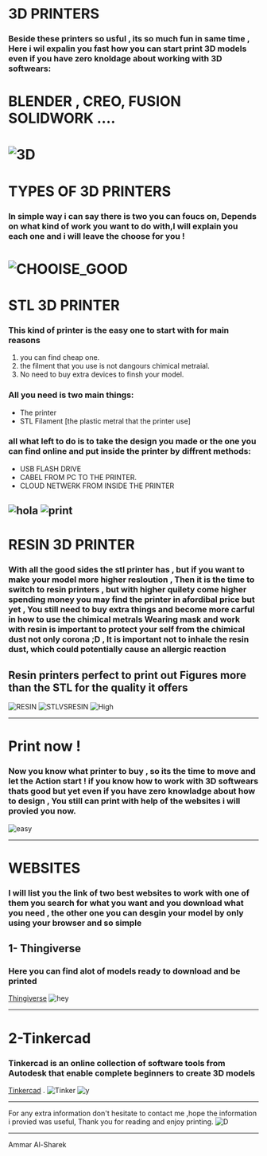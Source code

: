# 3D PRINTERS 
### Beside these printers so usful , its so much fun in same time , Here i wil expalin you fast how you can start print 3D models even if you have zero knoldage about working with 3D softwears:
**BLENDER** , **CREO**,
 **FUSION**                 **SOLIDWORK** ....
=======
![3D](https://media2.giphy.com/media/109c5SBdiBJUju/giphy.gif?cid=ecf05e47wbk7cn2croqvxqkku9idpmhjyoexnygkut2qd9gv&rid=giphy.gif&ct=g)
============
# TYPES OF 3D PRINTERS
### In simple way i can say there is two you can foucs on, Depends on what kind of work you want to do with,I will explain you each one and i will leave the choose for you !
![CHOOISE_GOOD](https://media3.giphy.com/media/xl3Biy7X0kRlzlQBx4/giphy.gif?cid=ecf05e47xsuvbp325bjy0bi311hwovn8gvyazv1cdbz9tca4&rid=giphy.gif&ct=g)
====
# STL 3D PRINTER 
### This kind of printer is the easy one to start with for main reasons
1. you can find cheap one.
2. the filment that you use is not dangours chimical metraial. 
3. No need to buy extra devices to finsh your model.
### All you need is two main things:
* The printer 
* STL Filament [the plastic metral that the printer use]
### all what left to do is to take the design you made or the one you can find online and put inside the printer by diffrent methods:
* USB FLASH DRIVE
* CABEL FROM PC TO THE PRINTER.
* CLOUD NETWERK FROM INSIDE THE PRINTER 

![hola](https://media1.giphy.com/media/YVNrD4IT1yJh6hRWcf/giphy.gif?cid=ecf05e47l4dwto1raim0mmbabg4yrh3691t92usyrirl85wo&rid=giphy.gif&ct=g)
![print](https://media2.giphy.com/media/1vZfV4JewI8vhwLHcd/giphy.gif?cid=ecf05e47bdc48c665uvbo6qy2nx9vfe6arwxrfne41mb8as2&rid=giphy.gif&ct=g)
---
# RESIN 3D PRINTER
### With all the good sides the stl printer has , but if you want to make your model more higher resloution , Then it is the time to switch to resin printers , but with higher quilety come higher spending money you may find the printer in afordibal price but yet , You still need to buy extra things and become more carful in how to use the chimical metrals **Wearing mask and work with resin is important to protect your self from the chimical dust not only corona ;D , It is important not to inhale the resin dust, which could potentially cause an allergic reaction**
## Resin printers perfect to print out Figures more than the STL for the quality it offers
![RESIN](https://media2.giphy.com/media/NDkdGGItHfUDm/giphy.gif?cid=ecf05e47q4yh9f6hziu0d4gdos6dphoc51xantts2aeth2gw&rid=giphy.gif&ct=g)
![STLVSRESIN](https://cdn.shopify.com/s/files/1/1339/4265/t/53/assets/pf-1e007cf6--slavdlphero3png1354x0q85subsampling2png664x0q85subsampling2.png?v=1619526351)
![High](https://i.all3dp.com/cdn-cgi/image/fit=cover,w=1284,h=722,gravity=0.5x0.5,format=auto/wp-content/uploads/2020/10/30115223/Longer-Print-16-9.jpg)

-----
# Print now !
### Now you know what printer to buy , so its the time to move and let the Action start ! if you know how to work with 3D softwears thats good but yet even if you have zero knowladge about how to design , You still can print with help of the websites i will provied you now.
![easy](https://media0.giphy.com/media/zcCGBRQshGdt6/giphy.gif?cid=ecf05e47veedj8a77hjllf8hydcpixc62q5s8z17lkbncda0&rid=giphy.gif&ct=g)

------
# WEBSITES 
### I will list you the link of two best websites to work with one of them you search for what you want and you download what you need , the other one you can desgin your model by only using your browser and so simple 
## 1- Thingiverse 
### Here you can find alot of models ready to download and be printed
[Thingiverse](https://www.thingiverse.com/)
![hey](https://play-lh.googleusercontent.com/x2xQ4sR-CgOE0ccXTl7tHmDzOOgYqo8X09GjMf7r3O7NF9lKRFWtfJC50DgE3wrPavg)

----
# 2-Tinkercad
### Tinkercad is an online collection of software tools from Autodesk that enable complete beginners to create 3D models
[Tinkercad](https://www.tinkercad.com/dashboard) .
![Tinker](https://1.bp.blogspot.com/-6SqD-NRY_Ys/X6gRfcS7dbI/AAAAAAABDGI/fU3ZNz06mdcHc7FB2rjT85tTGK6N69kOgCLcBGAsYHQ/s1858/Screen%2BShot%2B2020-11-08%2Bat%2B9.30.00%2BAM.png)
![y](https://thumbs.dreamstime.com/b/laptop-computer-displaying-logo-tinkercad-poznan-pol-feb-free-online-d-modeling-program-runs-web-browser-213455928.jpg)

----
For any extra information don't hesitate to contact me ,hope the information i provied was useful, Thank you for reading and enjoy printing.
![D](https://media2.giphy.com/media/3oKIPu1AxMWB2xlwl2/giphy.gif?cid=ecf05e477gegh1v9nqji2zgj9t3j5mcby6gf932aj6h6ldqy&rid=giphy.gif&ct=g)

----
Ammar Al-Sharek
